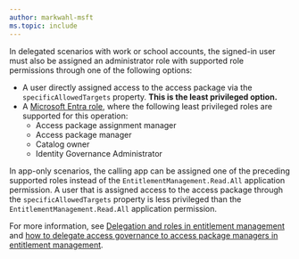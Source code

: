 ```yaml
---
author: markwahl-msft
ms.topic: include
---
```


<!-- Applies to:
- accessPackageCatalog
-->

In delegated scenarios with work or school accounts, the signed-in user must also be assigned an administrator role with supported role permissions through one of the following options:

- A user directly assigned access to the access package via the `specificAllowedTargets` property. **This is the least privileged option.**
- A [Microsoft Entra role](/entra/identity/role-based-access-control/permissions-reference?toc=%2Fgraph%2Ftoc.json), where the following least privileged roles are supported for this operation:
    - Access package assignment manager
    - Access package manager
    - Catalog owner
    - Identity Governance Administrator

In app-only scenarios, the calling app can be assigned one of the preceding supported roles instead of the `EntitlementManagement.Read.All` application permission. A user that is assigned access to the access package through the `specificAllowedTargets` property is less privileged than the `EntitlementManagement.Read.All` application permission.

For more information, see [Delegation and roles in entitlement management](/entra/id-governance/entitlement-management-delegate) and [how to delegate access governance to access package managers in entitlement management](/entra/id-governance/entitlement-management-delegate-managers).
